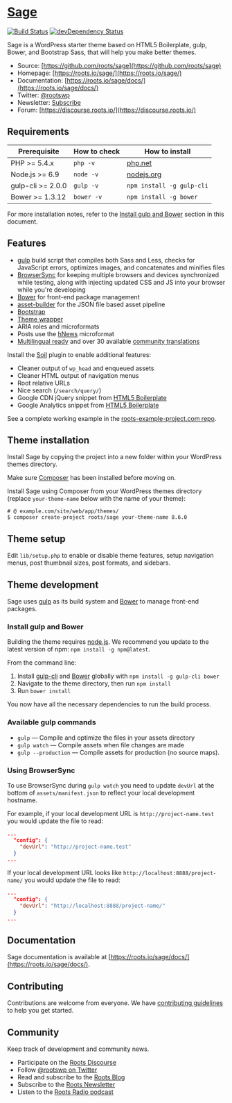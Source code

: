 # [Sage](https://roots.io/sage/)
[![Build Status](https://travis-ci.org/roots/sage.svg)](https://travis-ci.org/roots/sage)
[![devDependency Status](https://david-dm.org/roots/sage/dev-status.svg)](https://david-dm.org/roots/sage#info=devDependencies)

Sage is a WordPress starter theme based on HTML5 Boilerplate, gulp, Bower, and Bootstrap Sass, that will help you make better themes.

* Source: [https://github.com/roots/sage](https://github.com/roots/sage)
* Homepage: [https://roots.io/sage/](https://roots.io/sage/)
* Documentation: [https://roots.io/sage/docs/](https://roots.io/sage/docs/)
* Twitter: [@rootswp](https://twitter.com/rootswp)
* Newsletter: [Subscribe](http://roots.io/subscribe/)
* Forum: [https://discourse.roots.io/](https://discourse.roots.io/)

## Requirements

| Prerequisite       | How to check | How to install
| ------------------ | ------------ | ------------- |
| PHP >= 5.4.x       | `php -v`     | [php.net](http://php.net/manual/en/install.php) |
| Node.js >= 6.9     | `node -v`    | [nodejs.org](http://nodejs.org/) |
| gulp-cli >= 2.0.0  | `gulp -v`    | `npm install -g gulp-cli` |
| Bower >= 1.3.12    | `bower -v`   | `npm install -g bower` |

For more installation notes, refer to the [Install gulp and Bower](#install-gulp-and-bower) section in this document.

## Features

* [gulp](http://gulpjs.com/) build script that compiles both Sass and Less, checks for JavaScript errors, optimizes images, and concatenates and minifies files
* [BrowserSync](http://www.browsersync.io/) for keeping multiple browsers and devices synchronized while testing, along with injecting updated CSS and JS into your browser while you're developing
* [Bower](http://bower.io/) for front-end package management
* [asset-builder](https://github.com/austinpray/asset-builder) for the JSON file based asset pipeline
* [Bootstrap](http://getbootstrap.com/)
* [Theme wrapper](https://roots.io/sage/docs/theme-wrapper/)
* ARIA roles and microformats
* Posts use the [hNews](http://microformats.org/wiki/hnews) microformat
* [Multilingual ready](https://roots.io/wpml/) and over 30 available [community translations](https://github.com/roots/sage-translations)

Install the [Soil](https://github.com/roots/soil) plugin to enable additional features:

* Cleaner output of `wp_head` and enqueued assets
* Cleaner HTML output of navigation menus
* Root relative URLs
* Nice search (`/search/query/`)
* Google CDN jQuery snippet from [HTML5 Boilerplate](http://html5boilerplate.com/)
* Google Analytics snippet from [HTML5 Boilerplate](http://html5boilerplate.com/)

See a complete working example in the [roots-example-project.com repo](https://github.com/roots/roots-example-project.com).

## Theme installation

Install Sage by copying the project into a new folder within your WordPress themes directory.

Make sure [Composer](https://getcomposer.org/download/) has been installed before moving on.

Install Sage using Composer from your WordPress themes directory (replace `your-theme-name` below with the name of your theme):

```shell
# @ example.com/site/web/app/themes/
$ composer create-project roots/sage your-theme-name 8.6.0
```

## Theme setup

Edit `lib/setup.php` to enable or disable theme features, setup navigation menus, post thumbnail sizes, post formats, and sidebars.

## Theme development

Sage uses [gulp](http://gulpjs.com/) as its build system and [Bower](http://bower.io/) to manage front-end packages.

### Install gulp and Bower

Building the theme requires [node.js](http://nodejs.org/download/). We recommend you update to the latest version of npm: `npm install -g npm@latest`.

From the command line:

1. Install [gulp-cli](http://gulpjs.com) and [Bower](http://bower.io/) globally with `npm install -g gulp-cli bower`
2. Navigate to the theme directory, then run `npm install`
3. Run `bower install`

You now have all the necessary dependencies to run the build process.

### Available gulp commands

* `gulp` — Compile and optimize the files in your assets directory
* `gulp watch` — Compile assets when file changes are made
* `gulp --production` — Compile assets for production (no source maps).

### Using BrowserSync

To use BrowserSync during `gulp watch` you need to update `devUrl` at the bottom of `assets/manifest.json` to reflect your local development hostname.

For example, if your local development URL is `http://project-name.test` you would update the file to read:
```json
...
  "config": {
    "devUrl": "http://project-name.test"
  }
...
```
If your local development URL looks like `http://localhost:8888/project-name/` you would update the file to read:
```json
...
  "config": {
    "devUrl": "http://localhost:8888/project-name/"
  }
...
```

## Documentation

Sage documentation is available at [https://roots.io/sage/docs/](https://roots.io/sage/docs/).

## Contributing

Contributions are welcome from everyone. We have [contributing guidelines](https://github.com/roots/guidelines/blob/master/CONTRIBUTING.md) to help you get started.

## Community

Keep track of development and community news.

* Participate on the [Roots Discourse](https://discourse.roots.io/)
* Follow [@rootswp on Twitter](https://twitter.com/rootswp)
* Read and subscribe to the [Roots Blog](https://roots.io/blog/)
* Subscribe to the [Roots Newsletter](https://roots.io/subscribe/)
* Listen to the [Roots Radio podcast](https://roots.io/podcast/)
